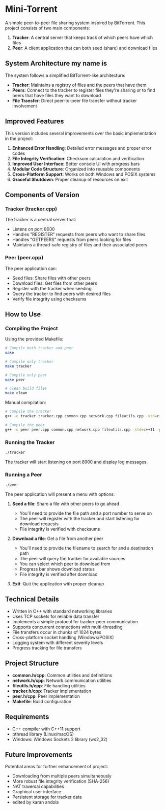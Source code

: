 # Mini-Torrent

A simple peer-to-peer file sharing system inspired by BitTorrent. This project consists of two main components:

1. **Tracker**: A central server that keeps track of which peers have which files
2. **Peer**: A client application that can both seed (share) and download files

## System Architecture my name is

The system follows a simplified BitTorrent-like architecture:

- **Tracker**: Maintains a registry of files and the peers that have them
- **Peers**: Connect to the tracker to register files they're sharing or to find peers that have files they want to download
- **File Transfer**: Direct peer-to-peer file transfer without tracker involvement

## Improved Features

This version includes several improvements over the basic implementation in the project:

1. **Enhanced Error Handling**: Detailed error messages and proper error codes
2. **File Integrity Verification**: Checksum calculation and verification
3. **Improved User Interface**: Better console UI with progress bars
4. **Modular Code Structure**: Organized into reusable components
5. **Cross-Platform Support**: Works on both Windows and POSIX systems
6. **Graceful Shutdown**: Proper cleanup of resources on exit

## Components of Version

### Tracker (tracker.cpp)

The tracker is a central server that:
- Listens on port 8000
- Handles "REGISTER" requests from peers who want to share files
- Handles "GETPEERS" requests from peers looking for files
- Maintains a thread-safe registry of files and their associated peers

### Peer (peer.cpp)

The peer application can:
- Seed files: Share files with other peers
- Download files: Get files from other peers
- Register with the tracker when seeding
- Query the tracker to find peers with desired files
- Verify file integrity using checksums

## How to Use

### Compiling the Project

Using the provided Makefile:

```bash
# Compile both tracker and peer
make

# Compile only tracker
make tracker

# Compile only peer
make peer

# Clean build files
make clean
```

Manual compilation:

```bash
# Compile the tracker
g++ -o tracker tracker.cpp common.cpp network.cpp fileutils.cpp -std=c++11 -pthread

# Compile the peer
g++ -o peer peer.cpp common.cpp network.cpp fileutils.cpp -std=c++11 -pthread
```

### Running the Tracker

```bash
./tracker
```

The tracker will start listening on port 8000 and display log messages.

### Running a Peer

```bash
./peer
```

The peer application will present a menu with options:

1. **Seed a file**: Share a file with other peers to go ahead
   - You'll need to provide the file path and a port number to serve on
   - The peer will register with the tracker and start listening for download requests
   - File integrity is verified with checksums

2. **Download a file**: Get a file from another peer
   - You'll need to provide the filename to search for and a destination path
   - The peer will query the tracker for available sources
   - You can select which peer to download from
   - Progress bar shows download status
   - File integrity is verified after download

3. **Exit**: Quit the application with proper cleanup

## Technical Details

- Written in C++ with standard networking libraries
- Uses TCP sockets for reliable data transfer
- Implements a simple protocol for tracker-peer communication
- Supports concurrent connections with multi-threading
- File transfers occur in chunks of 1024 bytes
- Cross-platform socket handling (Windows/POSIX)
- Logging system with different severity levels
- Progress tracking for file transfers

## Project Structure

- **common.h/cpp**: Common utilities and definitions
- **network.h/cpp**: Network communication utilities
- **fileutils.h/cpp**: File handling utilities
- **tracker.h/cpp**: Tracker implementation
- **peer.h/cpp**: Peer implementation
- **Makefile**: Build configuration

## Requirements

- C++ compiler with C++11 support
- pthread library (Linux/macOS)
- Windows: Windows Sockets 2 library (ws2_32)

## Future Improvements

Potential areas for further enhancement of project:

- Downloading from multiple peers simultaneously
- More robust file integrity verification (SHA-256)
- NAT traversal capabilities
- Graphical user interface
- Persistent storage for tracker data
- edited by karan andola
